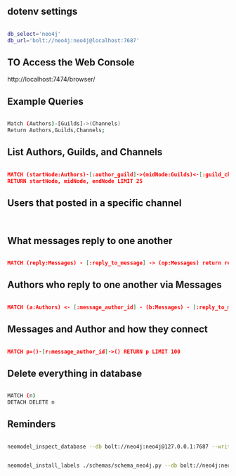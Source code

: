 
## dotenv settings

``` bash

db_select='neo4j'
db_url='bolt://neo4j:neo4j@localhost:7687'

```

## TO Access the Web Console

http://localhost:7474/browser/

## Example Queries


``` bash

Match (Authors)-[Guilds]->(Channels)
Return Authors,Guilds,Channels;


```

## List Authors, Guilds, and Channels

``` json

MATCH (startNode:Authors)-[:author_guild]->(midNode:Guilds)<-[:guild_channel]-(endNode:Channels)
RETURN startNode, midNode, endNode LIMIT 25

```
## Users that posted in a specific channel 



``` json



```


## What messages reply to one another

``` json

MATCH (reply:Messages) - [:reply_to_message] -> (op:Messages) return reply, op

```

## Authors who reply to one another via Messages

``` json

MATCH (a:Authors) <- [:message_author_id] - (b:Messages) - [:reply_to_message] -> (c:Messages) - [:message_author_id] -> (d:Authors) return a, b, c, d limit 300

```

## Messages and Author and how they connect

``` json

MATCH p=()-[r:message_author_id]->() RETURN p LIMIT 100

```

## Delete everything in database

``` bash

MATCH (n)
DETACH DELETE n

```

## Reminders

``` bash

neomodel_inspect_database --db bolt://neo4j:neo4j@127.0.0.1:7687 --write-to neo4j_schema.txt


neomodel_install_labels ./schemas/schema_neo4j.py --db bolt://neo4j:neo4j@127.0.0.1:7687

```